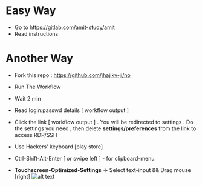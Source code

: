 # **Easy Way** 
* Go to https://gitlab.com/amit-study/amit
* Read instructions

# **Another Way**
* Fork this repo : https://github.com/jhajikv-ji/no
* Run The Workflow
* Wait 2 min
* Read login:passwd details [ workflow output ]
* Click the link [ workflow output ] . You will be redirected to settings . Do the settings you need , then delete **settings/preferences** from the link to access RDP/SSH
* Use Hackers' keyboard [play store]
* Ctrl-Shift-Alt-Enter [ or swipe left ] - for clipboard-menu


* **Touchscreen-Optimized-Settings** => Select text-input && Drag mouse [right]
![alt text](https://github.com/jhajikv-ji/no/blob/main/image.jpg?raw=true)


